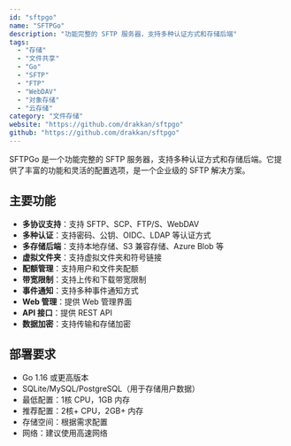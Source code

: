 ```yaml
---
id: "sftpgo"
name: "SFTPGo"
description: "功能完整的 SFTP 服务器，支持多种认证方式和存储后端"
tags:
  - "存储"
  - "文件共享"
  - "Go"
  - "SFTP"
  - "FTP"
  - "WebDAV"
  - "对象存储"
  - "云存储"
category: "文件存储"
website: "https://github.com/drakkan/sftpgo"
github: "https://github.com/drakkan/sftpgo"
---
```


SFTPGo 是一个功能完整的 SFTP 服务器，支持多种认证方式和存储后端。它提供了丰富的功能和灵活的配置选项，是一个企业级的 SFTP 解决方案。

## 主要功能

- **多协议支持**：支持 SFTP、SCP、FTP/S、WebDAV
- **多种认证**：支持密码、公钥、OIDC、LDAP 等认证方式
- **多存储后端**：支持本地存储、S3 兼容存储、Azure Blob 等
- **虚拟文件夹**：支持虚拟文件夹和符号链接
- **配额管理**：支持用户和文件夹配额
- **带宽限制**：支持上传和下载带宽限制
- **事件通知**：支持多种事件通知方式
- **Web 管理**：提供 Web 管理界面
- **API 接口**：提供 REST API
- **数据加密**：支持传输和存储加密

## 部署要求

- Go 1.16 或更高版本
- SQLite/MySQL/PostgreSQL（用于存储用户数据）
- 最低配置：1核 CPU，1GB 内存
- 推荐配置：2核+ CPU，2GB+ 内存
- 存储空间：根据需求配置
- 网络：建议使用高速网络 